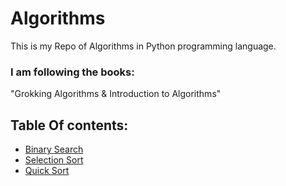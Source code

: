 # Algorithms
  This is my Repo of Algorithms in Python programming language.

 ### I am following the books: 
 "Grokking Algorithms & Introduction to Algorithms"
## Table Of contents:
 - [Binary Search](./BinarySearch)
 - [Selection Sort](./SelectionSort)
 - [Quick Sort](./QuickSort)
